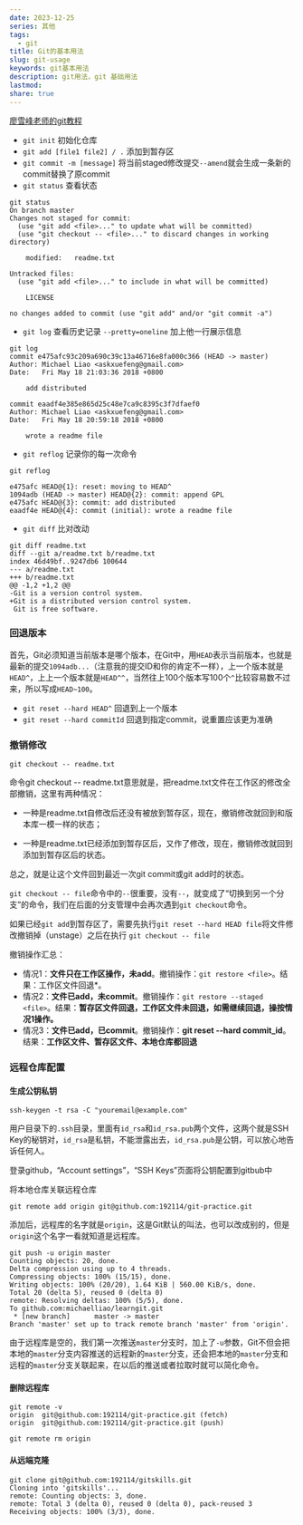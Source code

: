 ```yaml
---  
date: 2023-12-25  
series: 其他  
tags:  
  - git  
title: Git的基本用法  
slug: git-usage  
keywords: git基本用法  
description: git用法，git 基础用法  
lastmod:   
share: true  
---  
```

  
[廖雪峰老师的git教程](https://www.liaoxuefeng.com/wiki/896043488029600)  
  
- `git init` 初始化仓库  
- `git add [file1 file2] / .` 添加到暂存区  
- `git commit -m [message]` 将当前staged修改提交`--amend`就会生成一条新的commit替换了原commit  
- `git status` 查看状态  
``` shell  
git status  
On branch master  
Changes not staged for commit:  
  (use "git add <file>..." to update what will be committed)  
  (use "git checkout -- <file>..." to discard changes in working directory)  
  
	modified:   readme.txt  
  
Untracked files:  
  (use "git add <file>..." to include in what will be committed)  
  
	LICENSE  
  
no changes added to commit (use "git add" and/or "git commit -a")  
```  
- `git log` 查看历史记录 `--pretty=oneline` 加上他一行展示信息  
``` shell  
git log  
commit e475afc93c209a690c39c13a46716e8fa000c366 (HEAD -> master)  
Author: Michael Liao <askxuefeng@gmail.com>  
Date:   Fri May 18 21:03:36 2018 +0800  
  
    add distributed  
  
commit eaadf4e385e865d25c48e7ca9c8395c3f7dfaef0  
Author: Michael Liao <askxuefeng@gmail.com>  
Date:   Fri May 18 20:59:18 2018 +0800  
  
    wrote a readme file  
```  
- `git reflog` 记录你的每一次命令  
``` shell  
git reflog  
  
e475afc HEAD@{1}: reset: moving to HEAD^  
1094adb (HEAD -> master) HEAD@{2}: commit: append GPL  
e475afc HEAD@{3}: commit: add distributed  
eaadf4e HEAD@{4}: commit (initial): wrote a readme file  
```  
- `git diff` 比对改动  
``` shell  
git diff readme.txt   
diff --git a/readme.txt b/readme.txt  
index 46d49bf..9247db6 100644  
--- a/readme.txt  
+++ b/readme.txt  
@@ -1,2 +1,2 @@  
-Git is a version control system.  
+Git is a distributed version control system.  
 Git is free software.  
```  
### 回退版本  
  
首先，Git必须知道当前版本是哪个版本，在Git中，用`HEAD`表示当前版本，也就是最新的提交`1094adb...`（注意我的提交ID和你的肯定不一样），上一个版本就是`HEAD^`，上上一个版本就是`HEAD^^`，当然往上100个版本写100个`^`比较容易数不过来，所以写成`HEAD~100`。  
  
- `git reset --hard HEAD^` 回退到上一个版本   
- `git reset --hard commitId` 回退到指定commit，说重置应该更为准确  
  
### 撤销修改  
  
``` shell  
git checkout -- readme.txt  
```  
  
命令git checkout -- readme.txt意思就是，把readme.txt文件在工作区的修改全部撤销，这里有两种情况：  
  
- 一种是readme.txt自修改后还没有被放到暂存区，现在，撤销修改就回到和版本库一模一样的状态；  
  
- 一种是readme.txt已经添加到暂存区后，又作了修改，现在，撤销修改就回到添加到暂存区后的状态。  
  
总之，就是让这个文件回到最近一次git commit或git add时的状态。  
  
`git checkout -- file`命令中的`--`很重要，没有`--`，就变成了“切换到另一个分支”的命令，我们在后面的分支管理中会再次遇到`git checkout`命令。  
  
如果已经`git add`到暂存区了，需要先执行`git reset --hard HEAD file`将文件修改撤销掉（unstage）之后在执行 `git checkout -- file`  
  
  
撤销操作汇总：  
  
- 情况1：**文件只在工作区操作，未add**。撤销操作：`git restore <file>`。结果：工作区文件回退*。  
- 情况2：**文件已add，未commit**。撤销操作：`git restore --staged <file>`。结果：**暂存区文件回退，工作区文件未回退，如需继续回退，操按情况1操作。**  
- 情况3：**文件已add，已commit**。撤销操作：**git reset --hard commit_id**。结果：**工作区文件、暂存区文件、本地仓库都回退**  
  
### 远程仓库配置  
#### 生成公钥私钥  
  
``` shell  
ssh-keygen -t rsa -C "youremail@example.com"  
```  
用户目录下的`.ssh`目录，里面有`id_rsa`和`id_rsa.pub`两个文件，这两个就是SSH Key的秘钥对，`id_rsa`是私钥，不能泄露出去，`id_rsa.pub`是公钥，可以放心地告诉任何人。  
  
登录github，“Account settings”，“SSH Keys”页面将公钥配置到gitbub中  
  
将本地仓库关联远程仓库  
``` shell  
git remote add origin git@github.com:192114/git-practice.git  
```  
添加后，远程库的名字就是`origin`，这是Git默认的叫法，也可以改成别的，但是`origin`这个名字一看就知道是远程库。  
``` shell  
git push -u origin master  
Counting objects: 20, done.  
Delta compression using up to 4 threads.  
Compressing objects: 100% (15/15), done.  
Writing objects: 100% (20/20), 1.64 KiB | 560.00 KiB/s, done.  
Total 20 (delta 5), reused 0 (delta 0)  
remote: Resolving deltas: 100% (5/5), done.  
To github.com:michaelliao/learngit.git  
 * [new branch]      master -> master  
Branch 'master' set up to track remote branch 'master' from 'origin'.  
```  
  
由于远程库是空的，我们第一次推送`master`分支时，加上了`-u`参数，Git不但会把本地的`master`分支内容推送的远程新的`master`分支，还会把本地的`master`分支和远程的`master`分支关联起来，在以后的推送或者拉取时就可以简化命令。  
  
#### 删除远程库  
  
```shell  
git remote -v  
origin  git@github.com:192114/git-practice.git (fetch)  
origin  git@github.com:192114/git-practice.git (push)  
```  
  
``` shell  
git remote rm origin  
```  
  
#### 从远端克隆  
  
``` shell  
git clone git@github.com:192114/gitskills.git  
Cloning into 'gitskills'...  
remote: Counting objects: 3, done.  
remote: Total 3 (delta 0), reused 0 (delta 0), pack-reused 3  
Receiving objects: 100% (3/3), done.  
```  
